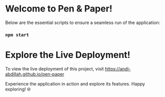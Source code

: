 # Welcome to Pen & Paper!

Below are the essential scripts to ensure a seamless run of the application:

### `npm start`

# Explore the Live Deployment!

To view the live deployment of this project, visit https://andi-abdillah.github.io/pen-paper

Experience the application in action and explore its features. Happy exploring! 🌐
